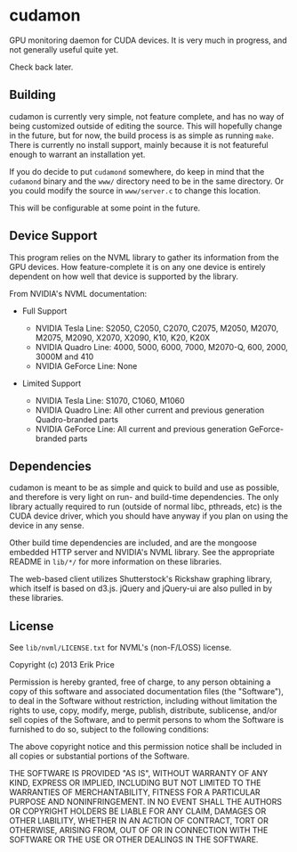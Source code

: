cudamon
=======

GPU monitoring daemon for CUDA devices. It is very much in progress,
and not generally useful quite yet.

Check back later.

Building
--------

cudamon is currently very simple, not feature complete, and has no way
of being customized outside of editing the source. This will hopefully
change in the future, but for now, the build process is as simple as
running `make`. There is currently no install support, mainly because
it is not featureful enough to warrant an installation yet.

If you do decide to put `cudamond` somewhere, do keep in mind that the
`cudamond` binary and the `www/` directory need to be in the same
directory. Or you could modify the source in `www/server.c` to change
this location.

This will be configurable at some point in the future.

Device Support
--------------

This program relies on the NVML library to gather its information from
the GPU devices. How feature-complete it is on any one device is
entirely dependent on how well that device is supported by the
library.

From NVIDIA's NVML documentation:

  * Full Support
    - NVIDIA Tesla Line: S2050, C2050, C2070, C2075, M2050, M2070, M2075, M2090,
        X2070, X2090, K10, K20, K20X
    - NVIDIA Quadro Line: 4000, 5000, 6000, 7000, M2070-Q, 600, 2000, 3000M and 410
    - NVIDIA GeForce Line: None

  * Limited Support
    - NVIDIA Tesla Line:   S1070, C1060, M1060
    - NVIDIA Quadro Line:  All other current and previous generation Quadro-branded parts
    - NVIDIA GeForce Line: All current and previous generation GeForce-branded parts

Dependencies
------------

cudamon is meant to be as simple and quick to build and use as
possible, and therefore is very light on run- and build-time
dependencies. The only library actually required to run (outside of
normal libc, pthreads, etc) is the CUDA device driver, which you
should have anyway if you plan on using the device in any sense.

Other build time dependencies are included, and are the mongoose
embedded HTTP server and NVIDIA's NVML library. See the appropriate
README in `lib/*/` for more information on these libraries.

The web-based client utilizes Shutterstock's Rickshaw graphing
library, which itself is based on d3.js. jQuery and jQuery-ui are also
pulled in by these libraries.

License
-------

See `lib/nvml/LICENSE.txt` for NVML's (non-F/LOSS) license.

Copyright (c) 2013 Erik Price

Permission is hereby granted, free of charge, to any person obtaining
a copy of this software and associated documentation files (the
"Software"), to deal in the Software without restriction, including
without limitation the rights to use, copy, modify, merge, publish,
distribute, sublicense, and/or sell copies of the Software, and to
permit persons to whom the Software is furnished to do so, subject to
the following conditions:

The above copyright notice and this permission notice shall be
included in all copies or substantial portions of the Software.

THE SOFTWARE IS PROVIDED "AS IS", WITHOUT WARRANTY OF ANY KIND,
EXPRESS OR IMPLIED, INCLUDING BUT NOT LIMITED TO THE WARRANTIES OF
MERCHANTABILITY, FITNESS FOR A PARTICULAR PURPOSE AND
NONINFRINGEMENT. IN NO EVENT SHALL THE AUTHORS OR COPYRIGHT HOLDERS BE
LIABLE FOR ANY CLAIM, DAMAGES OR OTHER LIABILITY, WHETHER IN AN ACTION
OF CONTRACT, TORT OR OTHERWISE, ARISING FROM, OUT OF OR IN CONNECTION
WITH THE SOFTWARE OR THE USE OR OTHER DEALINGS IN THE SOFTWARE.
